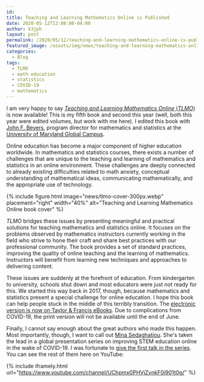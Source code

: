 ```yaml
---
id:   
title: Teaching and Learning Mathematics Online is Published
date: 2020-05-12T12:08:00-04:00
author: k3jph
layout: post
permalink: /2020/05/12/teaching-and-learning-mathematics-online-is-published
featured_image: /assets/img/news/teaching-and-learning-mathematics-online-is-published.webp
categories:
  - Blog
tags:
  - TLMO
  - math education
  - statistics
  - COVID-19
  - mathematics
---
```


I am very happy to say [_Teaching and Learning Mathematics Online_
(_TLMO_)](/tlmo) is now available!  This is my fifth book and second
this year (well, both this year were edited volumes, but work with
me here).  I edited this book with [John F.
Beyers](https://www.linkedin.com/in/john-beyers-ph-d-8948a59),
program director for mathematics and statistics at the [University
of Maryland Global Campus](https://www.umgc.edu/).

Online education has become a major component of higher education
worldwide. In mathematics and statistics courses, there exists a
number of challenges that are unique to the teaching and learning
of mathematics and statistics in an online environment. These
challenges are deeply connected to already existing difficulties
related to math anxiety, conceptual understanding of mathematical
ideas, communicating mathematically, and the appropriate use of
technology.

{% include figure.html image="news/tlmo-cover-300px.webp" placement="right" width="40%"
   alt="Teaching and Learning Mathematics Online book cover" %}

_TLMO_ bridges these issues by presenting meaningful and practical
solutions for teaching mathematics and statistics online. It focuses
on the problems observed by mathematics instructors currently working
in the field who strive to hone their craft and share best practices
with our professional community. The book provides a set of standard
practices, improving the quality of online teaching and the learning
of mathematics. Instructors will benefit from learning new techniques
and approaches to delivering content.

These issues are suddenly at the forefront of education.  From
kindergarten to university, schools shut down and most educators
were just not ready for this.  We started this way back in 2017,
though, because mathematics and statistics present a special challenge
for online education.  I hope this book can help people stuck in
the middle of this terribly transition.  The [electronic version
is now on Taylor & Francis
eBooks](https://www.taylorfrancis.com/books/e/9781351245586).  Due
to complications from COVID-19, the print version will not be
available until the end of June.

Finally, I cannot say enough about the great authors who made this
happen.  Most importantly, though, I want to call out [Mina
Sedaghatjou](https://www.sedaghatjou.com/).  She's taken the lead
in a global presentation series on improving STEM education online
in the wake of COVID-19.  I was fortunate to [give the first talk
in the series](/2020/04/24/the-challenge-of-assessment-and-evaluation-in-online-education/).  
You can see the rest of them here on YouTube:

{% include iframely.html url="https://www.youtube.com/channel/UChpmx0PHVjZvnkF0i901t0g/" %}
